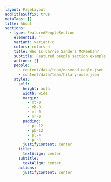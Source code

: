 ```yaml
---
layout: PageLayout
addTitleSuffix: true
metaTags: []
title: About
sections:
  - type: FeaturedPeopleSection
    elementId: ''
    variant: variant-c
    colors: colors-h
    title: Who Is Carrie Sanders McKeehan?
    subtitle: Featured people section example
    actions: []
    people:
      - content/data/team/desmond-eagle.json
      - content/data/team/hilary-ouse.json
    styles:
      self:
        height: auto
        width: wide
        margin:
          - mt-0
          - mb-0
          - ml-0
          - mr-0
        padding:
          - pt-12
          - pb-12
          - pl-4
          - pr-4
        justifyContent: center
      title:
        textAlign: center
      subtitle:
        textAlign: center
      actions:
        justifyContent: center
---
```


